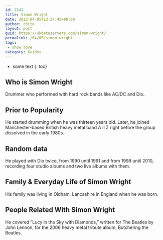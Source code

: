```yaml
---
id: 2142
title: Simon Wright
date: 2012-04-05T13:24:45+00:00
author: chito
layout: post
guid: https://ukdataservers.com/simon-wright/
permalink: /04/05/simon-wright
tags:
 - show love
category: Guides
---
```


* some text
{: toc}
          
          
## Who is  Simon Wright
                  
                  
                  
Drummer who performed with hard rock bands like AC/DC and Dio.
                  
                
                
                
## Prior to Popularity 
                  
                  
                  
He started drumming when he was thirteen years old. Later, he joined Manchester-based British heavy metal band A II Z right before the group dissolved in the early 1980s.
                  
                
                
                
## Random data 
                  
                  
                  
He played with Dio twice, from 1990 until 1991 and from 1998 until 2010, recording four studio albums and two live albums with them.
                  
                
                
                
## Family & Everyday Life of Simon Wright
                  
                  
                  
His family was living in Oldham, Lancashire in England when he was born.
                  
                
                
                
## People Related With  Simon Wright
                  
                  
                  
He covered &#8220;Lucy in the Sky with Diamonds,&#8221; written for The Beatles by John Lennon, for the 2006 heavy metal tribute album, Butchering the Beatles.
                  
                
              
            
          
          
          
    
    
  

